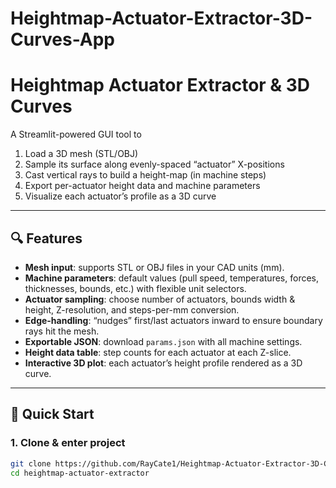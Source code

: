 # Heightmap-Actuator-Extractor-3D-Curves-App

# Heightmap Actuator Extractor & 3D Curves

A Streamlit-powered GUI tool to  
1. Load a 3D mesh (STL/OBJ)  
2. Sample its surface along evenly-spaced “actuator” X-positions  
3. Cast vertical rays to build a height-map (in machine steps)  
4. Export per-actuator height data and machine parameters  
5. Visualize each actuator’s profile as a 3D curve  

---

## 🔍 Features

- **Mesh input**: supports STL or OBJ files in your CAD units (mm).  
- **Machine parameters**: default values (pull speed, temperatures, forces, thicknesses, bounds, etc.) with flexible unit selectors.  
- **Actuator sampling**: choose number of actuators, bounds width & height, Z-resolution, and steps-per-mm conversion.  
- **Edge-handling**: “nudges” first/last actuators inward to ensure boundary rays hit the mesh.  
- **Exportable JSON**: download `params.json` with all machine settings.  
- **Height data table**: step counts for each actuator at each Z-slice.  
- **Interactive 3D plot**: each actuator’s height profile rendered as a 3D curve.

---

## 🚀 Quick Start

### 1. Clone & enter project

```bash
git clone https://github.com/RayCate1/Heightmap-Actuator-Extractor-3D-Curves-App
cd heightmap-actuator-extractor
